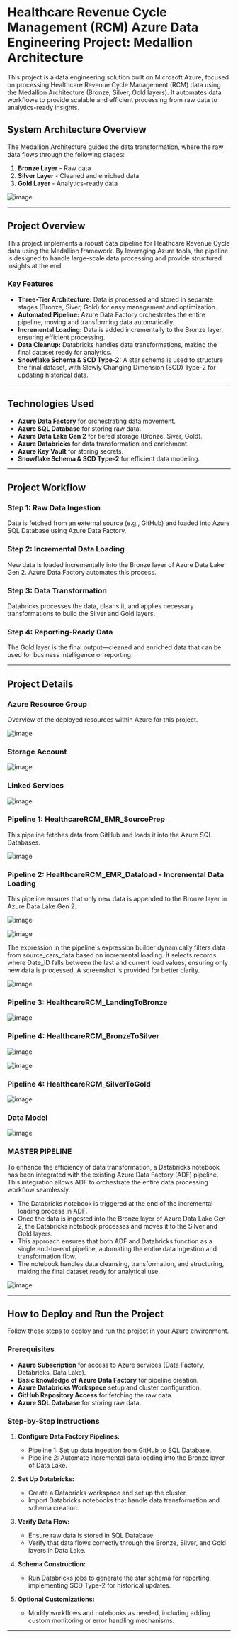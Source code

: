 # **Healthcare Revenue Cycle Management (RCM) Azure Data Engineering Project: Medallion Architecture**

This project is a data engineering solution built on Microsoft Azure, focused on processing Healthcare Revenue Cycle Management (RCM) data using the Medallion Architecture (Bronze, Silver, Gold layers). It automates data workflows to provide scalable and efficient processing from raw data to analytics-ready insights.

## **System Architecture Overview**

The Medallion Architecture guides the data transformation, where the raw data flows through the following stages:

1. **Bronze Layer** - Raw data
2. **Silver Layer** - Cleaned and enriched data
3. **Gold Layer** - Analytics-ready data

![image](https://github.com/iamtushaar/HealthcareRCM_ADE_Project/blob/50ddb73fc0196a42e98e2d0d89b25d87917ca7a2/Project%20Screenshots/Architechture%20Dia.png)

---

## **Project Overview**

This project implements a robust data pipeline for Heathcare Revenue Cycle data using the Medallion framework. By leveraging Azure tools, the pipeline is designed to handle large-scale data processing and provide structured insights at the end.

### **Key Features**

- **Three-Tier Architecture:** Data is processed and stored in separate stages (Bronze, Siver, Gold) for easy management and optimization.
- **Automated Pipeline:** Azure Data Factory orchestrates the entire pipeline, moving and transforming data automatically.
- **Incremental Loading:** Data is added incrementally to the Bronze layer, ensuring efficient processing.
- **Data Cleanup:** Databricks handles data transformations, making the final dataset ready for analytics.
- **Snowflake Schema & SCD Type-2:** A star schema is used to structure the final dataset, with Slowly Changing Dimension (SCD) Type-2 for updating historical data.

---

## **Technologies Used**

- **Azure Data Factory** for orchestrating data movement.
- **Azure SQL Database** for storing raw data.
- **Azure Data Lake Gen 2** for tiered storage (Bronze, Siver, Gold).
- **Azure Databricks** for data transformation and enrichment.
- **Azure Key Vault** for storing secrets.
- **Snowflake Schema & SCD Type-2** for efficient data modeling.

---

## **Project Workflow**

### **Step 1: Raw Data Ingestion**
Data is fetched from an external source (e.g., GitHub) and loaded into Azure SQL Database using Azure Data Factory.

### **Step 2: Incremental Data Loading**
New data is loaded incrementally into the Bronze layer of Azure Data Lake Gen 2. Azure Data Factory automates this process.

### **Step 3: Data Transformation**
Databricks processes the data, cleans it, and applies necessary transformations to build the Silver and Gold layers.

### **Step 4: Reporting-Ready Data**
The Gold layer is the final output—cleaned and enriched data that can be used for business intelligence or reporting.

---

## **Project Details**

### **Azure Resource Group**

Overview of the deployed resources within Azure for this project.

![image](https://github.com/iamtushaar/HealthcareRCM_ADE_Project/blob/50ddb73fc0196a42e98e2d0d89b25d87917ca7a2/Project%20Screenshots/Resources.png)


### **Storage Account**

![image](https://github.com/iamtushaar/HealthcareRCM_ADE_Project/blob/8bac4e8ff1f013afa7f0e8f2eae5a88e7fae72ec/Project%20Screenshots/StorageAccount.png)


### **Linked Services**

![image](https://github.com/iamtushaar/HealthcareRCM_ADE_Project/blob/8bac4e8ff1f013afa7f0e8f2eae5a88e7fae72ec/Project%20Screenshots/LinkedServices.png)


### **Pipeline 1: HealthcareRCM_EMR_SourcePrep**

This pipeline fetches data from GitHub and loads it into the Azure SQL Databases.

![image](https://github.com/iamtushaar/HealthcareRCM_ADE_Project/blob/d11a204ec3e4c25be11c225993e083d6497f28e5/Project%20Screenshots/HealthcareRCM_EMR_Source_Prep.png)

### **Pipeline 2: HealthcareRCM_EMR_Dataload - Incremental Data Loading**

This pipeline ensures that only new data is appended to the Bronze layer in Azure Data Lake Gen 2.

![image](https://github.com/iamtushaar/HealthcareRCM_ADE_Project/blob/d11a204ec3e4c25be11c225993e083d6497f28e5/Project%20Screenshots/HealthcareRCM_EMR_Dataload1.png)

![image](https://github.com/iamtushaar/HealthcareRCM_ADE_Project/blob/d11a204ec3e4c25be11c225993e083d6497f28e5/Project%20Screenshots/HealthcareRCM_EMR_Dataload2.png)

The expression in the pipeline's expression builder dynamically filters data from source_cars_data based on incremental loading. It selects records where Date_ID falls between the last and current load values, ensuring only new data is processed. A screenshot is provided for better clarity.

![image](https://github.com/iamtushaar/HealthcareRCM_ADE_Project/blob/8bac4e8ff1f013afa7f0e8f2eae5a88e7fae72ec/Project%20Screenshots/EMR_Incremental_Data_Ingestion_Logic.png)


### **Pipeline 3: HealthcareRCM_LandingToBronze**

![image](https://github.com/iamtushaar/HealthcareRCM_ADE_Project/blob/8bac4e8ff1f013afa7f0e8f2eae5a88e7fae72ec/Project%20Screenshots/HealthcareRCM_LandingToBronze.png)


### **Pipeline 4: HealthcareRCM_BronzeToSilver**

![image](https://github.com/iamtushaar/HealthcareRCM_ADE_Project/blob/8bac4e8ff1f013afa7f0e8f2eae5a88e7fae72ec/Project%20Screenshots/HealthcareRCM_BronzeToSilver1.png)

![image](https://github.com/iamtushaar/HealthcareRCM_ADE_Project/blob/8bac4e8ff1f013afa7f0e8f2eae5a88e7fae72ec/Project%20Screenshots/HealthcareRCM_BronzeToSilver2.png)


### **Pipeline 4: HealthcareRCM_SilverToGold**

![image](https://github.com/iamtushaar/HealthcareRCM_ADE_Project/blob/8bac4e8ff1f013afa7f0e8f2eae5a88e7fae72ec/Project%20Screenshots/HealthcareRCM_SilverToGold.png)

### **Data Model**

![image](https://github.com/iamtushaar/HealthcareRCM_ADE_Project/blob/8bac4e8ff1f013afa7f0e8f2eae5a88e7fae72ec/Project%20Screenshots/Data%20Model.png)


### **MASTER PIPELINE**

To enhance the efficiency of data transformation, a Databricks notebook has been integrated with the existing Azure Data Factory (ADF) pipeline. This integration allows ADF to orchestrate the entire data processing workflow seamlessly.

- The Databricks notebook is triggered at the end of the incremental loading process in ADF.
- Once the data is ingested into the Bronze layer of Azure Data Lake Gen 2, the Databricks notebook processes and moves it to the Silver and Gold layers.
- This approach ensures that both ADF and Databricks function as a single end-to-end pipeline, automating the entire data ingestion and transformation flow.
- The notebook handles data cleansing, transformation, and structuring, making the final dataset ready for analytical use.

![image](https://github.com/iamtushaar/HealthcareRCM_ADE_Project/blob/d11a204ec3e4c25be11c225993e083d6497f28e5/Project%20Screenshots/HealthcareRCM_Master%20Pipeline.png)


---

## **How to Deploy and Run the Project**

Follow these steps to deploy and run the project in your Azure environment.

### **Prerequisites**
- **Azure Subscription** for access to Azure services (Data Factory, Databricks, Data Lake).
- **Basic knowledge of Azure Data Factory** for pipeline creation.
- **Azure Databricks Workspace** setup and cluster configuration.
- **GitHub Repository Access** for fetching the raw data.
- **Azure SQL Database** for storing raw data.

### **Step-by-Step Instructions**

1. **Configure Data Factory Pipelines:**
   - Pipeline 1: Set up data ingestion from GitHub to SQL Database.
   - Pipeline 2: Automate incremental data loading into the Bronze layer of Data Lake.

2. **Set Up Databricks:**
   - Create a Databricks workspace and set up the cluster.
   - Import Databricks notebooks that handle data transformation and schema creation.

3. **Verify Data Flow:**
   - Ensure raw data is stored in SQL Database.
   - Verify that data flows correctly through the Bronze, Silver, and Gold layers in Data Lake.

4. **Schema Construction:**
   - Run Databricks jobs to generate the star schema for reporting, implementing SCD Type-2 for historical updates.

5. **Optional Customizations:**
   - Modify workflows and notebooks as needed, including adding custom monitoring or error handling mechanisms.

---
